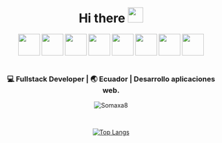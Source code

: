 <div align="center">
<h1> Hi there <img src="https://media.giphy.com/media/hvRJCLFzcasrR4ia7z/giphy.gif" width="35px"></h1>
</div>

<div align="center">
<code><a href="https://git-scm.com/" target="_blank"><img height="50" src="https://www.vectorlogo.zone/logos/git-scm/git-scm-ar21.svg"></a></code>
<code><a href="https://www.centos.org" target="_blank"><img height="50" src="https://www.vectorlogo.zone/logos/linux/linux-ar21.svg"></a></code>
<code><a href="https://www.mysql.com/" target="_blank"><img height="50" src="https://www.vectorlogo.zone/logos/mysql/mysql-ar21.svg"></a></code>
<code><a href="https://www.typescriptlang.org" target="_blank"><img height="50" src="https://www.vectorlogo.zone/logos/typescriptlang/typescriptlang-ar21.svg"></a></code>
<code><a href="https://vuejs.org" target="_blank"><img height="50" src="https://www.vectorlogo.zone/logos/vuejs/vuejs-ar21.svg"></a></code>
<code><a href="https://www.oracle.com/es/java/" target="_blank"><img height="50" src="https://www.vectorlogo.zone/logos/java/java-ar21.svg"></a></code>
<code><a href="https://kotlinlang.org" target="_blank"><img height="50" src="https://www.vectorlogo.zone/logos/kotlinlang/kotlinlang-ar21.svg"></a></code>
<code><a href="https://spring.io/projects/spring-boot" target="_blank"><img height="50" src="https://www.vectorlogo.zone/logos/springio/springio-ar21.svg"></a></code>
</div>	
<br>

<div align="center">
<h3>💻 Fullstack Developer | 🌏 Ecuador | Desarrollo aplicaciones web.</h3>

</div>

<div align="center">
 
<p>
<img src=https://github-readme-stats.vercel.app/api?username=Somaxa8&show_icons=true&theme=tokyonight alt=Somaxa8 />
</p>

<br>
 
[![Top Langs](https://github-readme-stats.vercel.app/api/top-langs/?username=Somaxa8&langs_count=8&theme=tokyonight&layout=compact)](https://github.com/Somaxa8/github-readme-stats)
 
</div>
